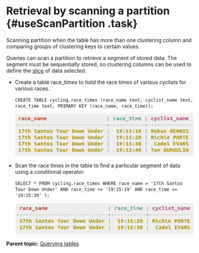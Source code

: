 # Retrieval by scanning a partition {#useScanPartition .task}

Scanning partition when the table has more than one clustering column and comparing groups of clustering keys to certain values.

Queries can scan a partition to retrieve a segment of stored data. The segment must be sequentially stored, so clustering columns can be used to define the [slice](/en/glossary/doc/glossary/gloss_slice.html) of data selected.

-   Create a table race\_times to hold the race times of various cyclists for various races.

    ```
    CREATE TABLE cycling.race_times (race_name text, cyclist_name text, race_time text, PRIMARY KEY (race_name, race_time));
    ```

    ![](../images/screenshots/useScanPartition1.png)

-   Scan the race times in the table to find a particular segment of data using a conditional operator.

    ```
    SELECT * FROM cycling.race_times WHERE race_name = '17th Santos Tour Down Under' AND race_time >= '19:15:19' AND race_time <= '19:15:39' );
    ```

    ![](../images/screenshots/useScanPartition2.png)


**Parent topic:** [Querying tables](../../cql/cql_using/useQueryDataTOC.md)

